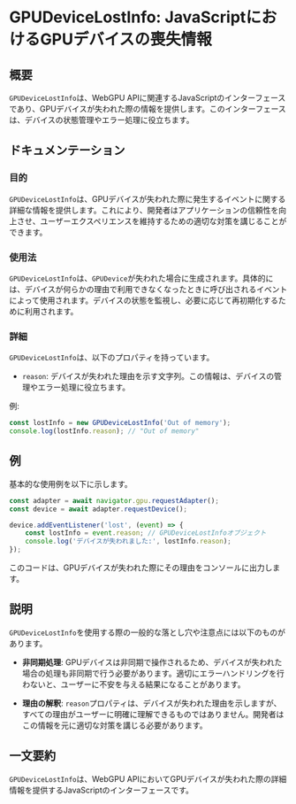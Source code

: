 <!--
Meta Description: # GPUDeviceLostInfo: JavaScriptにおけるGPUデバイスの喪失情報 ## 概要 `GPUDeviceLostInfo`は、WebGPU APIに関連するJavaScriptのインターフェースであり、GPUデバイスが失われた際の情報を提供します。このインターフェースは、デバ...
Meta Keywords: gpudevicelostinfo, reason, const, lostinfo, webgpu
-->

# GPUDeviceLostInfo: JavaScriptにおけるGPUデバイスの喪失情報

## 概要
`GPUDeviceLostInfo`は、WebGPU APIに関連するJavaScriptのインターフェースであり、GPUデバイスが失われた際の情報を提供します。このインターフェースは、デバイスの状態管理やエラー処理に役立ちます。

## ドキュメンテーション
### 目的
`GPUDeviceLostInfo`は、GPUデバイスが失われた際に発生するイベントに関する詳細な情報を提供します。これにより、開発者はアプリケーションの信頼性を向上させ、ユーザーエクスペリエンスを維持するための適切な対策を講じることができます。

### 使用法
`GPUDeviceLostInfo`は、`GPUDevice`が失われた場合に生成されます。具体的には、デバイスが何らかの理由で利用できなくなったときに呼び出されるイベントによって使用されます。デバイスの状態を監視し、必要に応じて再初期化するために利用されます。

### 詳細
`GPUDeviceLostInfo`は、以下のプロパティを持っています。

- `reason`: デバイスが失われた理由を示す文字列。この情報は、デバイスの管理やエラー処理に役立ちます。
  
例:
```javascript
const lostInfo = new GPUDeviceLostInfo('Out of memory');
console.log(lostInfo.reason); // "Out of memory"
```

## 例
基本的な使用例を以下に示します。

```javascript
const adapter = await navigator.gpu.requestAdapter();
const device = await adapter.requestDevice();

device.addEventListener('lost', (event) => {
    const lostInfo = event.reason; // GPUDeviceLostInfoオブジェクト
    console.log('デバイスが失われました:', lostInfo.reason);
});
```

このコードは、GPUデバイスが失われた際にその理由をコンソールに出力します。

## 説明
`GPUDeviceLostInfo`を使用する際の一般的な落とし穴や注意点には以下のものがあります。

- **非同期処理**: GPUデバイスは非同期で操作されるため、デバイスが失われた場合の処理も非同期で行う必要があります。適切にエラーハンドリングを行わないと、ユーザーに不安を与える結果になることがあります。
  
- **理由の解釈**: `reason`プロパティは、デバイスが失われた理由を示しますが、すべての理由がユーザーに明確に理解できるものではありません。開発者はこの情報を元に適切な対策を講じる必要があります。

## 一文要約
`GPUDeviceLostInfo`は、WebGPU APIにおいてGPUデバイスが失われた際の詳細情報を提供するJavaScriptのインターフェースです。